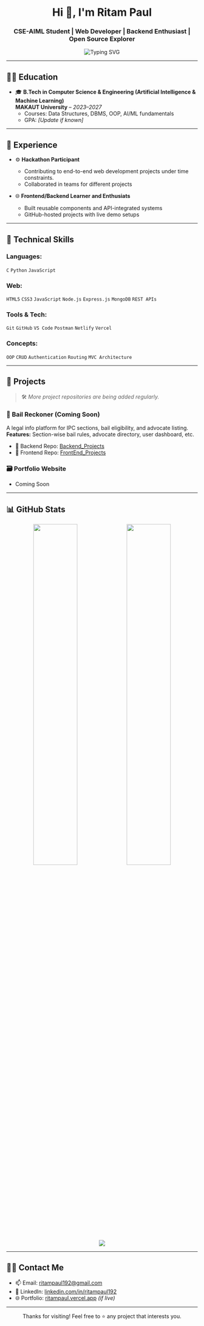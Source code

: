 <h1 align="center">Hi 👋, I'm Ritam Paul</h1>
<h3 align="center">CSE-AIML Student | Web Developer | Backend Enthusiast | Open Source Explorer</h3>

<p align="center">
  <img src="https://readme-typing-svg.herokuapp.com?font=Fira+Code&size=22&pause=1000&center=true&width=440&lines=Full+Stack+Learner;Backend+Focused+Developer;Hackathon+Participant;Passionate+Problem+Solver" alt="Typing SVG" />
</p>

---

## 👨‍🎓 Education

- 🎓 **B.Tech in Computer Science & Engineering (Artificial Intelligence & Machine Learning)**  
  **MAKAUT University** – *2023–2027*  
  - Courses: Data Structures, DBMS, OOP, AI/ML fundamentals
  - GPA: *[Update if known]*

---

## 💼 Experience

- ⚙️ **Hackathon Participant**
  - Contributing to end-to-end web development projects under time constraints.
  - Collaborated in teams for different projects

- 🌐 **Frontend/Backend Learner and Enthusiats**
  - Built reusable components and API-integrated systems
  - GitHub-hosted projects with live demo setups

---

## 🧰 Technical Skills

### Languages:
`C` `Python` `JavaScript`

### Web:
`HTML5` `CSS3` `JavaScript` `Node.js` `Express.js` `MongoDB` `REST APIs`

### Tools & Tech:
`Git` `GitHub` `VS Code` `Postman` `Netlify` `Vercel`

### Concepts:
`OOP` `CRUD` `Authentication` `Routing` `MVC Architecture`

---

## 🚀 Projects

> 🛠️ *More project repositories are being added regularly.*

### 🔧 Bail Reckoner (Coming Soon)
A legal info platform for IPC sections, bail eligibility, and advocate listing.  
**Features:** Section-wise bail rules, advocate directory, user dashboard, etc.

- 📂 Backend Repo: [Backend_Projects](https://github.com/ritampaul192/Backend-Projects)
- 📁 Frontend Repo: [FrontEnd_Projects](https://github.com/ritampaul192/FrontEnd-Projects)

### 🗃️ Portfolio Website
- Coming Soon
---

## 📊 GitHub Stats

<p align="center">
  <img width="48%" src="https://github-readme-stats.vercel.app/api?username=ritampaul192&show_icons=true&theme=github_dark&hide_border=true" />
  <img width="48%" src="https://github-readme-streak-stats.herokuapp.com/?user=ritampaul192&theme=github-dark&hide_border=true" />
</p>

<p align="center">
  <img src="https://github-readme-activity-graph.cyclic.app/graph?username=ritampaul192&theme=react-dark&hide_border=true" />
</p>

---

## 🧑‍💼 Contact Me

- 📫 Email: [ritampaul192@gmail.com](mailto:ritampaul192@gmail.com)
- 🔗 LinkedIn: [linkedin.com/in/ritampaul192](https://www.linkedin.com/in/ritam-paul-731736291//)
- 🌐 Portfolio: [ritampaul.vercel.app](Soon) *(if live)*

---

<p align="center">
  Thanks for visiting! Feel free to ⭐ any project that interests you.
</p>


<!---
ritampaul192/ritampaul192 is a ✨ special ✨ repository because its `README.md` (this file) appears on your GitHub profile.
You can click the Preview link to take a look at your changes.
--->
